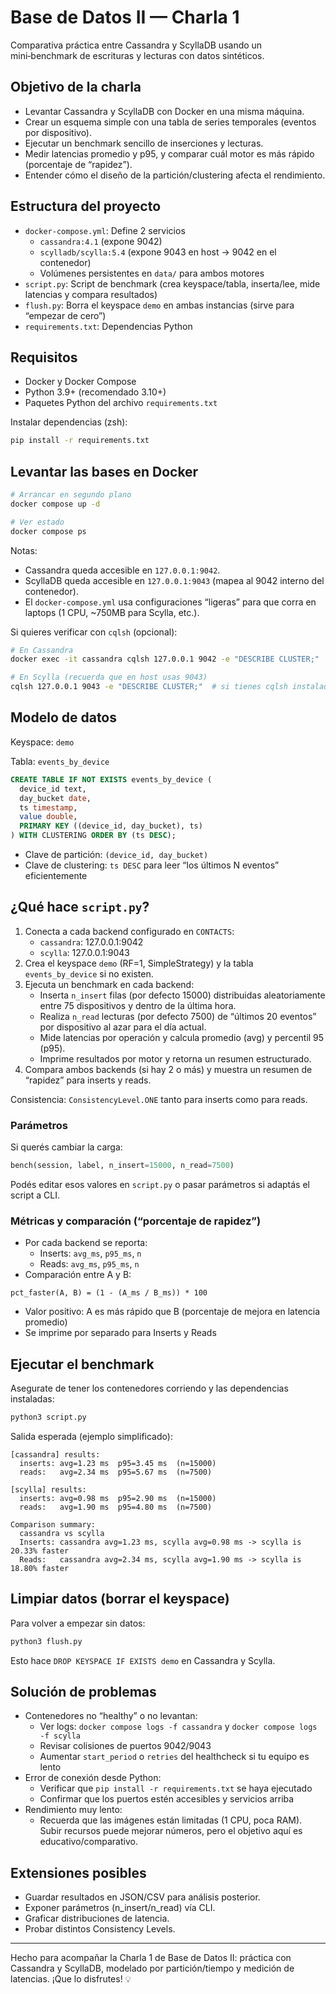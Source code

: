 # Base de Datos II — Charla 1

Comparativa práctica entre Cassandra y ScyllaDB usando un mini‑benchmark de escrituras y lecturas con datos sintéticos.

## Objetivo de la charla

- Levantar Cassandra y ScyllaDB con Docker en una misma máquina.
- Crear un esquema simple con una tabla de series temporales (eventos por dispositivo).
- Ejecutar un benchmark sencillo de inserciones y lecturas.
- Medir latencias promedio y p95, y comparar cuál motor es más rápido (porcentaje de “rapidez”).
- Entender cómo el diseño de la partición/clustering afecta el rendimiento.

## Estructura del proyecto

- `docker-compose.yml`: Define 2 servicios
  - `cassandra:4.1` (expone 9042)
  - `scylladb/scylla:5.4` (expone 9043 en host → 9042 en el contenedor)
  - Volúmenes persistentes en `data/` para ambos motores
- `script.py`: Script de benchmark (crea keyspace/tabla, inserta/lee, mide latencias y compara resultados)
- `flush.py`: Borra el keyspace `demo` en ambas instancias (sirve para “empezar de cero”)
- `requirements.txt`: Dependencias Python

## Requisitos

- Docker y Docker Compose
- Python 3.9+ (recomendado 3.10+)
- Paquetes Python del archivo `requirements.txt`

Instalar dependencias (zsh):

```zsh
pip install -r requirements.txt
```

## Levantar las bases en Docker

```zsh
# Arrancar en segundo plano
docker compose up -d

# Ver estado
docker compose ps
```

Notas:
- Cassandra queda accesible en `127.0.0.1:9042`.
- ScyllaDB queda accesible en `127.0.0.1:9043` (mapea al 9042 interno del contenedor).
- El `docker-compose.yml` usa configuraciones “ligeras” para que corra en laptops (1 CPU, ~750MB para Scylla, etc.).

Si quieres verificar con `cqlsh` (opcional):

```zsh
# En Cassandra
docker exec -it cassandra cqlsh 127.0.0.1 9042 -e "DESCRIBE CLUSTER;"

# En Scylla (recuerda que en host usas 9043)
cqlsh 127.0.0.1 9043 -e "DESCRIBE CLUSTER;"  # si tienes cqlsh instalado en el host
```

## Modelo de datos

Keyspace: `demo`

Tabla: `events_by_device`

```sql
CREATE TABLE IF NOT EXISTS events_by_device (
  device_id text,
  day_bucket date,
  ts timestamp,
  value double,
  PRIMARY KEY ((device_id, day_bucket), ts)
) WITH CLUSTERING ORDER BY (ts DESC);
```

- Clave de partición: `(device_id, day_bucket)`
- Clave de clustering: `ts DESC` para leer “los últimos N eventos” eficientemente

## ¿Qué hace `script.py`?

1. Conecta a cada backend configurado en `CONTACTS`:
   - `cassandra`: 127.0.0.1:9042
   - `scylla`: 127.0.0.1:9043
2. Crea el keyspace `demo` (RF=1, SimpleStrategy) y la tabla `events_by_device` si no existen.
3. Ejecuta un benchmark en cada backend:
   - Inserta `n_insert` filas (por defecto 15000) distribuidas aleatoriamente entre 75 dispositivos y dentro de la última hora.
   - Realiza `n_read` lecturas (por defecto 7500) de “últimos 20 eventos” por dispositivo al azar para el día actual.
   - Mide latencias por operación y calcula promedio (avg) y percentil 95 (p95).
   - Imprime resultados por motor y retorna un resumen estructurado.
4. Compara ambos backends (si hay 2 o más) y muestra un resumen de “rapidez” para inserts y reads.

Consistencia: `ConsistencyLevel.ONE` tanto para inserts como para reads.

### Parámetros

Si querés cambiar la carga:

```python
bench(session, label, n_insert=15000, n_read=7500)
```

Podés editar esos valores en `script.py` o pasar parámetros si adaptás el script a CLI.

### Métricas y comparación (“porcentaje de rapidez”)

- Por cada backend se reporta:
  - Inserts: `avg_ms`, `p95_ms`, `n`
  - Reads: `avg_ms`, `p95_ms`, `n`
- Comparación entre A y B:

```
pct_faster(A, B) = (1 - (A_ms / B_ms)) * 100
```

- Valor positivo: A es más rápido que B (porcentaje de mejora en latencia promedio)
- Se imprime por separado para Inserts y Reads

## Ejecutar el benchmark

Asegurate de tener los contenedores corriendo y las dependencias instaladas:

```zsh
python3 script.py
```

Salida esperada (ejemplo simplificado):

```
[cassandra] results:
  inserts: avg=1.23 ms  p95=3.45 ms  (n=15000)
  reads:   avg=2.34 ms  p95=5.67 ms  (n=7500)

[scylla] results:
  inserts: avg=0.98 ms  p95=2.90 ms  (n=15000)
  reads:   avg=1.90 ms  p95=4.80 ms  (n=7500)

Comparison summary:
  cassandra vs scylla
  Inserts: cassandra avg=1.23 ms, scylla avg=0.98 ms -> scylla is 20.33% faster
  Reads:   cassandra avg=2.34 ms, scylla avg=1.90 ms -> scylla is 18.80% faster
```

## Limpiar datos (borrar el keyspace)

Para volver a empezar sin datos:

```zsh
python3 flush.py
```

Esto hace `DROP KEYSPACE IF EXISTS demo` en Cassandra y Scylla.

## Solución de problemas

- Contenedores no “healthy” o no levantan:
  - Ver logs: `docker compose logs -f cassandra` y `docker compose logs -f scylla`
  - Revisar colisiones de puertos 9042/9043
  - Aumentar `start_period` o `retries` del healthcheck si tu equipo es lento
- Error de conexión desde Python:
  - Verificar que `pip install -r requirements.txt` se haya ejecutado
  - Confirmar que los puertos estén accesibles y servicios arriba
- Rendimiento muy lento:
  - Recuerda que las imágenes están limitadas (1 CPU, poca RAM). Subir recursos puede mejorar números, pero el objetivo aquí es educativo/comparativo.

## Extensiones posibles

- Guardar resultados en JSON/CSV para análisis posterior.
- Exponer parámetros (n_insert/n_read) vía CLI.
- Graficar distribuciones de latencia.
- Probar distintos Consistency Levels.

---

Hecho para acompañar la Charla 1 de Base de Datos II: práctica con Cassandra y ScyllaDB, modelado por partición/tiempo y medición de latencias. ¡Que lo disfrutes! 💡
